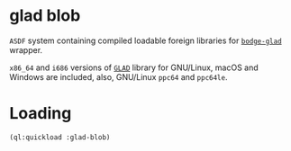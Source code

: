 # glad blob

`ASDF` system containing compiled loadable foreign libraries for
[`bodge-glad`](https://github.com/borodust/bodge-glad) wrapper.

`x86_64` and `i686` versions of [`GLAD`](https://github.com/Dav1dde/glad) library for
GNU/Linux, macOS and Windows are included, also, GNU/Linux `ppc64` and
`ppc64le`.

# Loading
```lisp
(ql:quickload :glad-blob)
```
